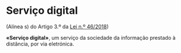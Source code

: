 # Serviço digital
(Alínea s) do Artigo 3.º da [Lei n.º 46/2018](https://data.dre.pt/eli/lei/46/2018/08/13/p/dre/pt/html))

**«Serviço digital»**, um serviço da sociedade da informação prestado à distância, por via eletrónica.